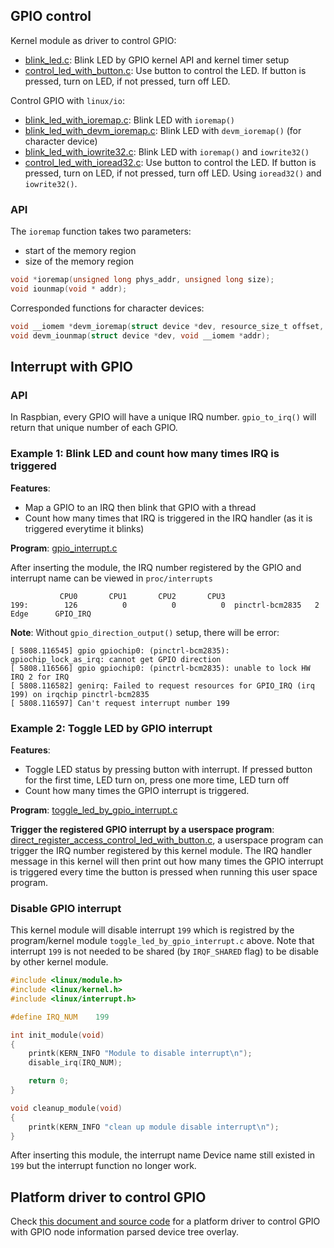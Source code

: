 ## GPIO control

Kernel module as driver to control GPIO:
* [blink_led.c](blink_led.c): Blink LED by GPIO kernel API and kernel timer setup
* [control_led_with_button.c](control_led_with_button.c): Use button to control the LED. If button is pressed, turn on LED, if not pressed, turn off LED.

Control GPIO with ``linux/io``:

* [blink_led_with_ioremap.c](blink_led_with_ioremap.c): Blink LED with ``ioremap()``
* [blink_led_with_devm_ioremap.c](blink_led_with_ioremap.c): Blink LED with ``devm_ioremap()`` (for character device)
* [blink_led_with_iowrite32.c](blink_led_with_iowrite32.c): Blink LED with ``ioremap()`` and ``iowrite32()``
* [control_led_with_ioread32.c](control_led_with_ioread32.c): Use button to control the LED. If button is pressed, turn on LED, if not pressed, turn off LED. Using ``ioread32()`` and ``iowrite32()``.

### API

The ``ioremap`` function takes two parameters:

* start of the memory region
* size of the memory region

```c
void *ioremap(unsigned long phys_addr, unsigned long size);
void iounmap(void * addr);
```

Corresponded functions for character devices:

```c
void __iomem *devm_ioremap(struct device *dev, resource_size_t offset, resource_size_t size);
void devm_iounmap(struct device *dev, void __iomem *addr);
```

## Interrupt with GPIO

### API

In Raspbian, every GPIO will have a unique IRQ number. ``gpio_to_irq()`` will return that unique number of each GPIO.

### Example 1: Blink LED and count how many times IRQ is triggered

**Features**:

* Map a GPIO to an IRQ then blink that GPIO with a thread
* Count how many times that IRQ is triggered in the IRQ handler (as it is triggered everytime it blinks)

**Program**: [gpio_interrupt.c](gpio_interrupt.c)

After inserting the module, the IRQ number registered by the GPIO and interrupt name can be viewed in ``proc/interrupts``

```
           CPU0       CPU1       CPU2       CPU3   
199:        126          0          0          0  pinctrl-bcm2835   2 Edge      GPIO_IRQ
```

**Note**: Without ``gpio_direction_output()`` setup, there will be error:

```
[ 5808.116545] gpio gpiochip0: (pinctrl-bcm2835): gpiochip_lock_as_irq: cannot get GPIO direction
[ 5808.116566] gpio gpiochip0: (pinctrl-bcm2835): unable to lock HW IRQ 2 for IRQ
[ 5808.116582] genirq: Failed to request resources for GPIO_IRQ (irq 199) on irqchip pinctrl-bcm2835
[ 5808.116597] Can't request interrupt number 199
```

### Example 2: Toggle LED by GPIO interrupt

**Features**:

* Toggle LED status by pressing button with interrupt. If pressed button for the first time, LED turn on, press one more time, LED turn off
* Count how many times the GPIO interrupt is triggered.

**Program**: [toggle_led_by_gpio_interrupt.c](toggle_led_by_gpio_interrupt.c)

**Trigger the registered GPIO interrupt by a userspace program**: [direct_register_access_control_led_with_button.c](https://github.com/TranPhucVinh/Raspberry-Pi-C/blob/main/Physical%20layer/GPIO/direct_register_access_control_led_with_button.c), a userspace program can trigger the IRQ number registered by this kernel module. The IRQ handler message in this kernel will then print out how many times the GPIO interrupt is triggered every time the button is pressed when running this user space program.

### Disable GPIO interrupt 

This kernel module will disable interrupt ``199`` which is registred by the program/kernel module ``toggle_led_by_gpio_interrupt.c`` above. Note that interrupt ``199`` is not needed to be shared (by ``IRQF_SHARED`` flag) to be disable by other kernel module.

```c
#include <linux/module.h>
#include <linux/kernel.h>
#include <linux/interrupt.h>

#define IRQ_NUM    199

int init_module(void)
{
	printk(KERN_INFO "Module to disable interrupt\n");
	disable_irq(IRQ_NUM);

	return 0;
}

void cleanup_module(void)
{
	printk(KERN_INFO "clean up module disable interrupt\n");
}
```

After inserting this module, the interrupt name Device name still existed in ``199`` but the interrupt function no longer work.

## Platform driver to control GPIO

Check [this document and source code](https://github.com/TranPhucVinh/Raspberry-Pi-C/blob/main/Kernel/Device%20tree/Device%20tree%20GPIO.md) for a platform driver to control GPIO with GPIO node information parsed device tree overlay.
